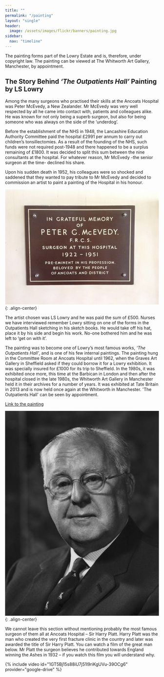 ```yaml
---
title: ""
permalink: "/painting"
layout: "single"
header:
  image: /assets/images/flickr/banners/painting.jpg
sidebar:
  nav: "timeline"
---
```


The painting forms part of the Lowry Estate and is, therefore, under copyright law.  The painting can be viewed at The Whitworth Art Gallery, Manchester, by appointment.

## The Story Behind *‘The Outpatients Hall’* Painting by LS Lowry

Among the many surgeons who practised their skills at the Ancoats Hospital was Peter McEvedy, a New Zealander.  Mr McEvedy was very well respected by all he came into contact with, patients and colleagues alike.  He was known for not only being a superb surgeon, but also for being someone who was always on the side of the ‘underdog’.  

Before the establishment of the NHS in 1948, the Lancashire Education Authority Committee paid the hospital £2991 per annum to carry out children’s  tonsillectomies.  As a result of the founding of the NHS, such funds were not required post-1948 and  there happened to be a surplus remaining of £1800.  It was decided to split this sum between the nine consultants at the hospital.  For whatever reason, Mr McEvedy -the senior surgeon at the time- declined his share.

Upon his sudden death in 1952, his colleagues were so shocked and saddened that they wanted to pay tribute to Mr McEvedy and decided to commission an artist to paint a painting of the Hospital in his honour.  

![plaque](assets/images/plaque.jpg){: .align-center}

The artist chosen was LS Lowry and he was paid the sum of £500.  Nurses we have interviewed remember Lowry sitting on one of the forms in the Outpatients Hall sketching in his sketch books.  He would take off his hat, place it by his side and begin his work.  No-one bothered him and he was left to ‘get on with it’.   

The painting was to become one of Lowry’s most famous works, *‘The Outpatients Hall’*, and is one of his few internal paintings.  The painting hung in the Committee Room at Ancoats Hospital until 1962, when the Graves Art Gallery in Sheffield asked if they could borrow it for a Lowry exhibition.  It was specially insured for £1000 for its trip to Sheffield.  In the 1980s, it was exhibited once more, this time at the Barbican in London and then after the hospital closed in the late 1980s, the Whitworth Art Gallery in Manchester held it in their archives for a number of years.  It was exhibited at Tate Britain in 2013 and is now held once again at the Whitworth in Manchester. 'The Outpatients Hall' can be seen by appointment. 

[Link to the painting](http://gallerysearch.ds.man.ac.uk/Detail/4607)

![harry platt](assets/images/harry-platt.jpg){: .align-center}

We cannot leave this section without mentioning probably the most famous surgeon of them all at Ancoats Hospital – Sir Harry Platt. Harry Platt was the man who created the very first fracture clinic in the country and later was awarded the title of Sir Harry Platt. You can watch a film of the great man below. Mr Platt the surgeon believes he contributed towards England winning the Ashes in 1932 – if you watch this film you will understand why.

{% include video id="1GT5Bj15s88iU7j51l9riKgUVu-39OCg6" provider="google-drive" %}